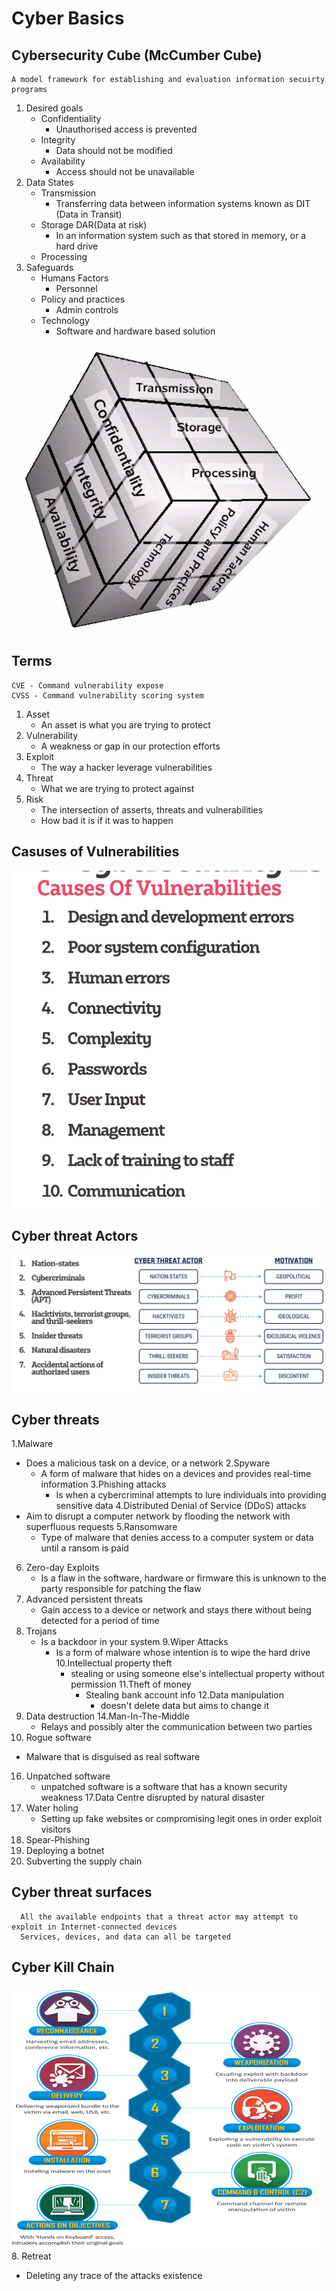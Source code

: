 # Cyber Basics

## Cybersecurity Cube (McCumber Cube)

    A model framework for establishing and evaluation information secuirty programs
1. Desired goals
   * Confidentiality
        * Unauthorised access is prevented 
   * Integrity
        * Data should not be modified
    * Availability
        * Access should not be unavailable 
2. Data States
   * Transmission
        * Transferring data between information systems known as DIT (Data in Transit)
    * Storage DAR(Data at risk)
        * In an information system such as that stored in memory, or a hard drive  
    * Processing 
3. Safeguards
    * Humans Factors
        * Personnel
    * Policy and practices
       * Admin controls 
    * Technology 
        * Software and hardware based solution

![img.png](img.png)

## Terms
    CVE - Command vulnerability expose
    CVSS - Command vulnerability scoring system 
1. Asset
   * An asset is what you are trying to protect
2. Vulnerability 
   * A weakness or gap in our protection efforts
3. Exploit
   * The way a hacker leverage vulnerabilities
4. Threat
   * What we are trying to protect against
5. Risk
    * The intersection of asserts, threats and vulnerabilities
    * How bad it is if it was to happen 
    
## Casuses of Vulnerabilities 
![img_1.png](img_1.png)

## Cyber threat Actors 
![img_2.png](img_2.png)

## Cyber threats 
1.Malware
   * Does a malicious task on a device, or a network
2.Spyware
     * A form of malware that hides on a devices and provides real-time information 
3.Phishing attacks
       * Is when a cybercriminal attempts to lure individuals into providing sensitive data
4.Distributed Denial of Service (DDoS) attacks
   * Aim to disrupt a computer network by flooding the network with superfluous requests
5.Ransomware
     * Type of malware that denies access to a computer system or data until a ransom is paid
6. Zero-day Exploits
   * Is a flaw in the software, hardware or firmware this is unknown to the party responsible for patching the flaw 
7. Advanced persistent threats
   * Gain access to a device or network and stays there without being detected for a period of time
8. Trojans
   * Is a backdoor in your system
9.Wiper Attacks
     * Is a form of malware whose intention is to wipe the hard drive
10.Intellectual property theft
       * stealing or using someone else's intellectual property without permission
11.Theft of money
         * Stealing bank account info
12.Data manipulation 
           * doesn't delete data but aims to change it
13. Data destruction 
14.Man-In-The-Middle
    * Relays and possibly alter the communication between two parties 
15. Rogue software
   * Malware that is disguised as real software 
16. Unpatched software
    * unpatched software is a software that has a known security weakness
17.Data Centre disrupted by natural disaster
18. Water holing
    * Setting up fake websites or compromising legit ones in order exploit visitors
19. Spear-Phishing 
20. Deploying a botnet
21. Subverting the supply chain

## Cyber threat surfaces
   
      All the available endpoints that a threat actor may attempt to exploit in Internet-connected devices
      Services, devices, and data can all be targeted
      
## Cyber Kill Chain

![img_3.png](img_3.png)
8. Retreat
   * Deleting any trace of the attacks existence 